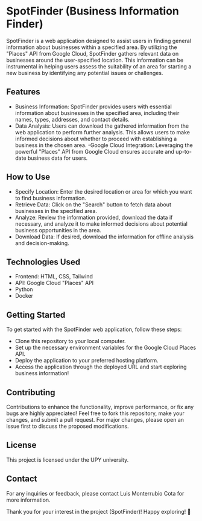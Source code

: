 # SpotFinder (Business Information Finder)
SpotFinder is a web application designed to assist users in finding general information about businesses within a specified area. By utilizing the "Places" API from Google Cloud, SpotFinder gathers relevant data on businesses around the user-specified location. This information can be instrumental in helping users assess the suitability of an area for starting a new business by identifying any potential issues or challenges.

## Features
- Business Information: SpotFinder provides users with essential information about businesses in the specified area, including their names, types, addresses, and contact details.
- Data Analysis: Users can download the gathered information from the web application to perform further analysis. This allows users to make informed decisions about whether to proceed with establishing a business in the chosen area.
-Google Cloud Integration: Leveraging the powerful "Places" API from Google Cloud ensures accurate and up-to-date business data for users.


## How to Use
- Specify Location: Enter the desired location or area for which you want to find business information.
- Retrieve Data: Click on the "Search" button to fetch data about businesses in the specified area.
- Analyze: Review the information provided, download the data if necessary, and analyze it to make informed decisions about potential business opportunities in the area.
- Download Data: If desired, download the information for offline analysis and decision-making.

## Technologies Used
- Frontend: HTML, CSS, Tailwind
- API: Google Cloud "Places" API
- Python
- Docker

## Getting Started
To get started with the SpotFinder web application, follow these steps:

- Clone this repository to your local computer.
- Set up the necessary environment variables for the Google Cloud Places API.
- Deploy the application to your preferred hosting platform.
- Access the application through the deployed URL and start exploring business information!

## Contributing
Contributions to enhance the functionality, improve performance, or fix any bugs are highly appreciated! Feel free to fork this repository, make your changes, and submit a pull request. For major changes, please open an issue first to discuss the proposed modifications.

## License
This project is licensed under the UPY university.

## Contact
For any inquiries or feedback, please contact Luis Monterrubio Cota for more information.

Thank you for your interest in the project (SpotFinder)! Happy exploring! 🚀
